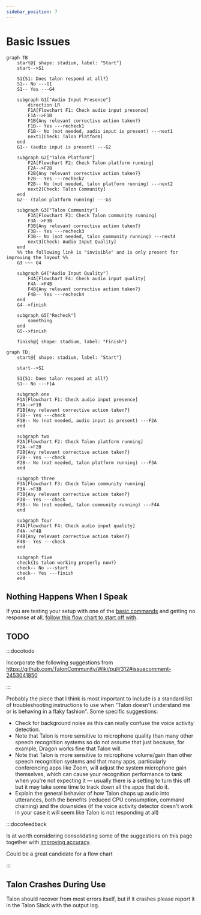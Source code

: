 ```yaml
---
sidebar_position: 7
---
```


# Basic Issues

```mermaid
graph TB
    start@{ shape: stadium, label: "Start"}
    start-->S1

    S1{S1: Does talon respond at all?}
    S1-- No ---G1
    S1-- Yes ---G4

    subgraph G1["Audio Input Presence"]
        direction LR
        F1A[Flowchart F1: Check audio input presence]
        F1A-->F1B
        F1B{Any relevant corrective action taken?}
        F1B-- Yes ---recheck1
        F1B-- No (not needed, audio input is present) ---next1
        next1[Check: Talon Platform]
    end
    G1-- (audio input is present) ---G2

    subgraph G2["Talon Platform"]
        F2A[Flowchart F2: Check Talon platform running]
        F2A-->F2B
        F2B{Any relevant corrective action taken?}
        F2B-- Yes ---recheck2
        F2B-- No (not needed, talon platform running) ---next2
        next2[Check: Talon Community]
    end
    G2-- (talon platform running) ---G3

    subgraph G3["Talon Community"]
        F3A[Flowchart F3: Check Talon community running]
        F3A-->F3B
        F3B{Any relevant corrective action taken?}
        F3B-- Yes ---recheck3
        F3B-- No (not needed, talon community running) ---next4
        next3[Check: Audio Input Quality]
    end
    %% the following link is "invisible" and is only present for improving the layout %%
    G3 ~~~ G4

    subgraph G4["Audio Input Quality"]
        F4A[Flowchart F4: Check audio input quality]
        F4A-->F4B
        F4B{Any relevant corrective action taken?}
        F4B-- Yes ---recheck4
    end
    G4-->finish

    subgraph G5["Recheck"]
        something
    end
    G5-->finish

    finish@{ shape: stadium, label: "Finish"}
```

``` 
graph TD;
    start@{ shape: stadium, label: "Start"}

    start-->S1

    S1{S1: Does talon respond at all?}
    S1-- No ---F1A

    subgraph one
    F1A[Flowchart F1: Check audio input presence]
    F1A-->F1B
    F1B{Any relevant corrective action taken?}
    F1B-- Yes ---check
    F1B-- No (not needed, audio input is present) ---F2A
    end

    subgraph two
    F2A[Flowchart F2: Check Talon platform running]
    F2A-->F2B
    F2B{Any relevant corrective action taken?}
    F2B-- Yes ---check
    F2B-- No (not needed, talon platform running) ---F3A
    end

    subgraph three
    F3A[Flowchart F3: Check Talon community running]
    F3A-->F3B
    F3B{Any relevant corrective action taken?}
    F3B-- Yes ---check
    F3B-- No (not needed, talon community running) ---F4A
    end

    subgraph four
    F4A[Flowchart F4: Check audio input quality]
    F4A-->F4B
    F4B{Any relevant corrective action taken?}
    F4B-- Yes ---check
    end

    subgraph five
    check{Is talon working properly now?}
    check-- No ---start
    check-- Yes ---finish
    end

```


## Nothing Happens When I Speak

If you are testing your setup with one of the [basic commands](/docs/Basic%20Usage/basic_usage.md) and getting no response at all, [follow this flow chart to start off with](./nothing-happens-when-i-speak.md).

## TODO

:::docotodo

Incorporate the following suggestions from https://github.com/TalonCommunity/Wiki/pull/312#issuecomment-2453041850

:::

Probably the piece that I think is most important to include is a standard list of troubleshooting instructions to use when "Talon doesn't understand me or is behaving in a flaky fashion". Some specific suggestions:

- Check for background noise as this can really confuse the voice activity detection.
- Note that Talon is more sensitive to microphone quality than many other speech recognition systems so do not assume that just because, for example, Dragon works fine that Talon will.
- Note that Talon is more sensitive to microphone volume/gain than other speech recognition systems and that many apps, particularly conferencing apps like Zoom, will adjust the system microphone gain themselves, which can cause your recognition performance to tank when you're not expecting it — usually there is a setting to turn this off but it may take some time to track down all the apps that do it.
- Explain the general behavior of how Talon chops up audio into utterances, both the benefits (reduced CPU consumption, command chaining) and the downsides (if the voice activity detector doesn't work in your case it will seem like Talon is not responding at all)

:::docofeedback

Is at worth considering consolidating some of the suggestions on this page together with
[improving accuracy](/docs/Resource%20Hub/Speech%20Recognition/improving_recognition_accuracy.md).

Could be a great candidate for a flow chart

:::

## Talon Crashes During Use

Talon should recover from most errors itself, but if it crashes please report it in the Talon Slack with the output log.
